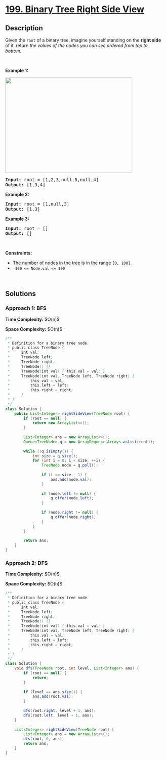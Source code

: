 # [199. Binary Tree Right Side View](https://leetcode.com/problems/binary-tree-right-side-view)

## Description

<p>Given the <code>root</code> of a binary tree, imagine yourself standing on the <strong>right side</strong> of it, return <em>the values of the nodes you can see ordered from top to bottom</em>.</p>
<p>&nbsp;</p>

<p><strong class="example">Example 1:</strong></p>
<img alt="" src="https://fastly.jsdelivr.net/gh/doocs/leetcode@main/solution/0100-0199/0199.Binary%20Tree%20Right%20Side%20View/images/tree.jpg" style="width: 401px; height: 301px;" />
<pre>
<strong>Input:</strong> root = [1,2,3,null,5,null,4]
<strong>Output:</strong> [1,3,4]
</pre>

<p><strong class="example">Example 2:</strong></p>
<pre>
<strong>Input:</strong> root = [1,null,3]
<strong>Output:</strong> [1,3]
</pre>

<p><strong class="example">Example 3:</strong></p>
<pre>
<strong>Input:</strong> root = []
<strong>Output:</strong> []
</pre>
<p>&nbsp;</p>

<p><strong>Constraints:</strong></p>
<ul>
    <li>The number of nodes in the tree is in the range <code>[0, 100]</code>.</li>
    <li><code>-100 &lt;= Node.val &lt;= 100</code></li>
</ul>
<p>&nbsp;</p>

## Solutions

### **Approach 1: BFS**

<p><strong>Time Complexity:</strong> $O(n)$</p>
<p><strong>Space Complexity:</strong> $O(n)$</p>

```java
/**
 * Definition for a binary tree node.
 * public class TreeNode {
 *     int val;
 *     TreeNode left;
 *     TreeNode right;
 *     TreeNode() {}
 *     TreeNode(int val) { this.val = val; }
 *     TreeNode(int val, TreeNode left, TreeNode right) {
 *         this.val = val;
 *         this.left = left;
 *         this.right = right;
 *     }
 * }
 */
class Solution {
    public List<Integer> rightSideView(TreeNode root) {
        if (root == null) {
            return new ArrayList<>();
        }
        
        List<Integer> ans = new ArrayList<>();
        Queue<TreeNode> q = new ArrayDeque<>(Arrays.asList(root));
        
        while (!q.isEmpty()) {
            int size = q.size();
            for (int i = 0; i < size; ++i) {
                TreeNode node = q.poll();
                
                if (i == size - 1) {
                    ans.add(node.val);
                }
                
                if (node.left != null) {
                    q.offer(node.left);
                }
                
                if (node.right != null) {
                    q.offer(node.right);
                }
            }
        }
        
        return ans;
    }
}
```

### **Approach 2: DFS**

<p><strong>Time Complexity:</strong> $O(n)$</p>
<p><strong>Space Complexity:</strong> $O(h)$</p>

```java
/**
 * Definition for a binary tree node.
 * public class TreeNode {
 *     int val;
 *     TreeNode left;
 *     TreeNode right;
 *     TreeNode() {}
 *     TreeNode(int val) { this.val = val; }
 *     TreeNode(int val, TreeNode left, TreeNode right) {
 *         this.val = val;
 *         this.left = left;
 *         this.right = right;
 *     }
 * }
 */
class Solution {
    void dfs(TreeNode root, int level, List<Integer> ans) {
        if (root == null) {
            return;
        }
        
        if (level == ans.size()) {
            ans.add(root.val);
        }
        
        dfs(root.right, level + 1, ans);
        dfs(root.left, level + 1, ans);
    }
    
    List<Integer> rightSideView(TreeNode root) {
        List<Integer> ans = new ArrayList<>();
        dfs(root, 0, ans);
        return ans;
    }
}
```